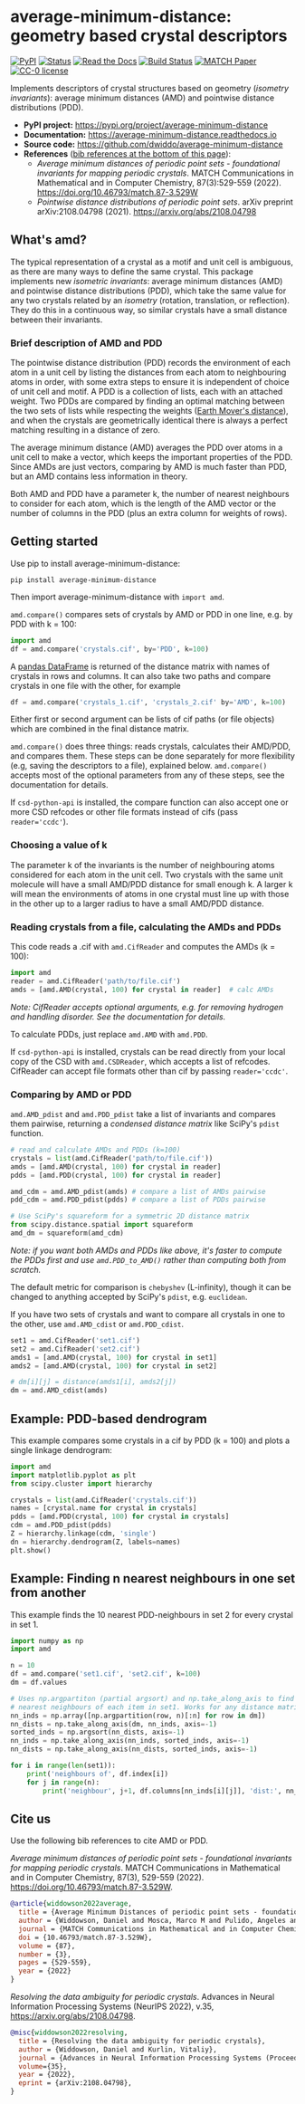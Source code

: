 # average-minimum-distance: geometry based crystal descriptors

[![PyPI](https://img.shields.io/pypi/v/average-minimum-distance.svg)](https://pypi.org/project/average-minimum-distance/)
[![Status](https://img.shields.io/pypi/status/average-minimum-distance)](https://pypi.org/project/average-minimum-distance/)
[![Read the Docs](https://img.shields.io/readthedocs/average-minimum-distance)](https://average-minimum-distance.readthedocs.io)
[![Build Status](https://app.travis-ci.com/dwiddo/average-minimum-distance.svg?branch=master)](https://app.travis-ci.com/github/dwiddo/average-minimum-distance)
[![MATCH Paper](https://img.shields.io/badge/DOI-10.46793%2Fmatch.87--3.529W-blue)](https://doi.org/10.46793/match.87-3.529W)
[![CC-0 license](https://img.shields.io/badge/License-CC%20BY--NC--SA%204.0-blue.svg)](https://creativecommons.org/licenses/by-nc-sa/4.0/)

Implements descriptors of crystal structures based on geometry (*isometry invariants*): average minimum distances (AMD) and pointwise distance distributions (PDD).

- **PyPI project:** <https://pypi.org/project/average-minimum-distance>
- **Documentation:** <https://average-minimum-distance.readthedocs.io>
- **Source code:** <https://github.com/dwiddo/average-minimum-distance>
- **References** ([bib references at the bottom of this page](#citeus)):
  - *Average minimum distances of periodic point sets - foundational invariants for mapping periodic crystals*. MATCH Communications in Mathematical and in Computer Chemistry, 87(3):529-559 (2022). <https://doi.org/10.46793/match.87-3.529W>
  - *Pointwise distance distributions of periodic point sets*. arXiv preprint arXiv:2108.04798 (2021). <https://arxiv.org/abs/2108.04798>

## What's amd?

The typical representation of a crystal as a motif and unit cell is ambiguous, as there are many ways to define the same crystal. This package implements new *isometric invariants*: average minimum distances (AMD) and pointwise distance distributions (PDD), which take the same value for any two crystals related by an *isometry* (rotation, translation, or reflection). They do this in a continuous way, so similar crystals have a small distance between their invariants.

### Brief description of AMD and PDD

The pointwise distance distribution (PDD) records the environment of each atom in a unit cell by listing the distances from each atom to neighbouring atoms in order, with some extra steps to ensure it is independent of choice of unit cell and motif. A PDD is a collection of lists, each with an attached weight. Two PDDs are compared by finding an optimal matching between the two sets of lists while respecting the weights ([Earth Mover's distance](https://doi.org/10.46793/match.87-3.529W)), and when the crystals are geometrically identical there is always a perfect matching resulting in a distance of zero.

The average minimum distance (AMD) averages the PDD over atoms in a unit cell to make a vector, which keeps the important properties of the PDD. Since AMDs are just vectors, comparing by AMD is much faster than PDD, but an AMD contains less information in theory.

Both AMD and PDD have a parameter k, the number of nearest neighbours to consider for each atom, which is the length of the AMD vector or the number of columns in the PDD (plus an extra column for weights of rows).

## Getting started

Use pip to install average-minimum-distance:

```shell
pip install average-minimum-distance
```

Then import average-minimum-distance with ```import amd```.

```amd.compare()``` compares sets of crystals by AMD or PDD in one line, e.g. by PDD with k = 100:

```py
import amd
df = amd.compare('crystals.cif', by='PDD', k=100)
```

A [pandas DataFrame](https://pandas.pydata.org/pandas-docs/stable/reference/api/pandas.DataFrame.html) is returned of the distance matrix with names of crystals in rows and columns. It can also take two paths and compare crystals in one file with the other, for example

```py
df = amd.compare('crystals_1.cif', 'crystals_2.cif' by='AMD', k=100)
```

Either first or second argument can be lists of cif paths (or file objects) which are combined in the final distance matrix.

```amd.compare()``` does three things: reads crystals, calculates their AMD/PDD, and compares them. These steps can be done separately for more flexibility (e.g, saving the  descriptors to a file), explained below. ```amd.compare()``` accepts most of the optional parameters from any of these steps, see the documentation for details.

If `csd-python-api` is installed, the compare function can also accept one or more CSD refcodes or other file formats instead of cifs (pass ```reader='ccdc'```).

### Choosing a value of k

The parameter k of the invariants is the number of neighbouring atoms considered for each atom in the unit cell. Two crystals with the same unit molecule will have a small AMD/PDD distance for small enough k. A larger k will mean the environments of atoms in one crystal must line up with those in the other up to a larger radius to have a small AMD/PDD distance.

### Reading crystals from a file, calculating the AMDs and PDDs

This code reads a .cif with ```amd.CifReader``` and computes the AMDs (k = 100):

```py
import amd
reader = amd.CifReader('path/to/file.cif')
amds = [amd.AMD(crystal, 100) for crystal in reader]  # calc AMDs
```

*Note: CifReader accepts optional arguments, e.g. for removing hydrogen and handling disorder. See the documentation for details.*

To calculate PDDs, just replace ```amd.AMD``` with ```amd.PDD```.

If `csd-python-api` is installed, crystals can be read directly from your local copy of the CSD with ```amd.CSDReader```, which accepts a list of refcodes. CifReader can accept file formats other than cif by passing ```reader='ccdc'```.

### Comparing by AMD or PDD

```amd.AMD_pdist``` and ```amd.PDD_pdist``` take a list of invariants and compares them pairwise, returning a *condensed distance matrix* like SciPy's ```pdist``` function.

```py
# read and calculate AMDs and PDDs (k=100)
crystals = list(amd.CifReader('path/to/file.cif'))
amds = [amd.AMD(crystal, 100) for crystal in reader]
pdds = [amd.PDD(crystal, 100) for crystal in reader]

amd_cdm = amd.AMD_pdist(amds) # compare a list of AMDs pairwise
pdd_cdm = amd.PDD_pdist(pdds) # compare a list of PDDs pairwise

# Use SciPy's squareform for a symmetric 2D distance matrix
from scipy.distance.spatial import squareform
amd_dm = squareform(amd_cdm)
```

*Note: if you want both AMDs and PDDs like above, it's faster to compute the PDDs first and use `amd.PDD_to_AMD()` rather than computing both from scratch.*

The default metric for comparison is ```chebyshev``` (L-infinity), though it can be changed to anything accepted by SciPy's ```pdist```, e.g. ```euclidean```.

If you have two sets of crystals and want to compare all crystals in one to the other, use ```amd.AMD_cdist``` or ```amd.PDD_cdist```.

```py
set1 = amd.CifReader('set1.cif')
set2 = amd.CifReader('set2.cif')
amds1 = [amd.AMD(crystal, 100) for crystal in set1]
amds2 = [amd.AMD(crystal, 100) for crystal in set2]

# dm[i][j] = distance(amds1[i], amds2[j])
dm = amd.AMD_cdist(amds)
```

## Example: PDD-based dendrogram

This example compares some crystals in a cif by PDD (k = 100) and plots a single linkage dendrogram:

```py
import amd
import matplotlib.pyplot as plt
from scipy.cluster import hierarchy

crystals = list(amd.CifReader('crystals.cif'))
names = [crystal.name for crystal in crystals]
pdds = [amd.PDD(crystal, 100) for crystal in crystals]
cdm = amd.PDD_pdist(pdds)
Z = hierarchy.linkage(cdm, 'single')
dn = hierarchy.dendrogram(Z, labels=names)
plt.show()
```

## Example: Finding n nearest neighbours in one set from another

This example finds the 10 nearest PDD-neighbours in set 2 for every crystal in set 1.

```py
import numpy as np
import amd

n = 10
df = amd.compare('set1.cif', 'set2.cif', k=100)
dm = df.values

# Uses np.argpartiton (partial argsort) and np.take_along_axis to find 
# nearest neighbours of each item in set1. Works for any distance matrix.
nn_inds = np.array([np.argpartition(row, n)[:n] for row in dm])
nn_dists = np.take_along_axis(dm, nn_inds, axis=-1)
sorted_inds = np.argsort(nn_dists, axis=-1)
nn_inds = np.take_along_axis(nn_inds, sorted_inds, axis=-1)
nn_dists = np.take_along_axis(nn_dists, sorted_inds, axis=-1)

for i in range(len(set1)):
    print('neighbours of', df.index[i])
    for j in range(n):
        print('neighbour', j+1, df.columns[nn_inds[i][j]], 'dist:', nn_dists[i][j])
```

## Cite us <a name="citeus"></a>

Use the following bib references to cite AMD or PDD.

*Average minimum distances of periodic point sets - foundational invariants for mapping periodic crystals*. MATCH Communications in Mathematical and in Computer Chemistry, 87(3), 529-559 (2022). <https://doi.org/10.46793/match.87-3.529W>.

```bibtex
@article{widdowson2022average,
  title = {Average Minimum Distances of periodic point sets - foundational invariants for mapping periodic crystals},
  author = {Widdowson, Daniel and Mosca, Marco M and Pulido, Angeles and Kurlin, Vitaliy and Cooper, Andrew I},
  journal = {MATCH Communications in Mathematical and in Computer Chemistry},
  doi = {10.46793/match.87-3.529W},
  volume = {87},
  number = {3},
  pages = {529-559},
  year = {2022}
}
```

*Resolving the data ambiguity for periodic crystals*. Advances in Neural Information Processing Systems (NeurIPS 2022), v.35, <https://arxiv.org/abs/2108.04798>.

```bibtex
@misc{widdowson2022resolving,
  title = {Resolving the data ambiguity for periodic crystals},
  author = {Widdowson, Daniel and Kurlin, Vitaliy},
  journal = {Advances in Neural Information Processing Systems (Proceedings of NeurIPS 2022)},
  volume={35},
  year = {2022},
  eprint = {arXiv:2108.04798},
}
```
